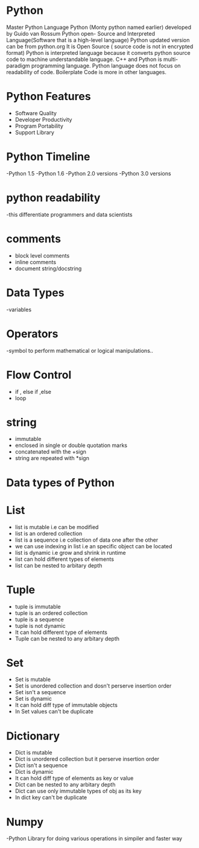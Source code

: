 # Python
Master Python Language
Python (Monty python named earlier) developed by Guido van Rossum
Python open- Source and Interpreted Language(Software that is a high-level language)
Python updated version can be from python.org
It is Open Source ( source code is not in encrypted format)
Python is interpreted language because it converts python source code to machine understandable language.
C++ and Python is multi-paradigm programming language.
Python language does not focus on readability of code.
Boilerplate Code is more in other languages.



# Python Features
- Software Quality
- Developer Productivity
- Program Portability
- Support Library


# Python Timeline
-Python 1.5
-Python 1.6
-Python 2.0 versions
-Python 3.0 versions

# python readability
-this differentiate programmers and data scientists

# comments
- block level comments
- inline comments
- document string/docstring
  
# Data Types
-variables

# Operators
-symbol to perform mathematical or logical manipulations..

# Flow Control
- if , else if ,else
- loop

# string
- immutable
- enclosed in single or double quotation marks
- concatenated with the +sign
- string are repeated with *sign

# Data types of Python 
# List
- list is mutable i.e can be modified
- list is an ordered collection
- list is a sequence i.e collection of data one after the other
- we can use indexing in list i.e an specific object can be located
- list is dynamic i.e grow and shrink in runtime
- list can hold different types of elements
- list can be nested to arbitary depth

# Tuple
- tuple is immutable
- tuple is an ordered collection
- tuple is a sequence
- tuple is not dynamic
- It can hold different type of elements
- Tuple can be nested to any arbitary depth

# Set
- Set is mutable
- Set is unordered collection and dosn't perserve insertion order
- Set isn't a sequence
- Set is dynamic
- It can hold diff type of immutable objects 
- In Set values can't be duplicate

# Dictionary
- Dict is mutable
- Dict is unordered collection but it perserve insertion order
- Dict isn't a sequence
- Dict is dynamic
- It can hold diff type of elements as key  or value 
- Dict can be nested to any arbitary depth
- Dict can use only immutable types of obj as its key
- In dict key can't be duplicate

# Numpy
-Python Library for doing various operations in simpiler and faster way

